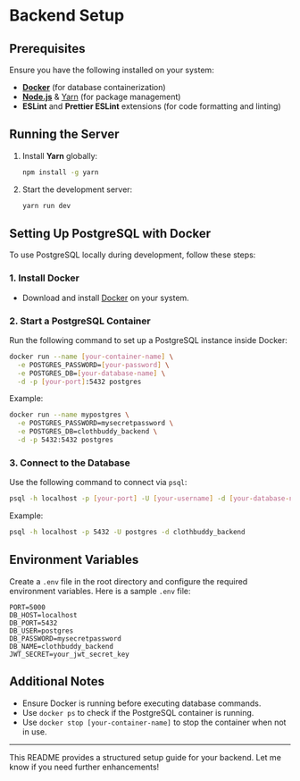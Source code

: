 # Backend Setup

## Prerequisites

Ensure you have the following installed on your system:

- **[Docker](https://www.docker.com/get-started)** (for database containerization)
- **[Node.js](https://nodejs.org/)** & [Yarn](https://yarnpkg.com/getting-started/install) (for package management)
- **ESLint** and **Prettier ESLint** extensions (for code formatting and linting)

## Running the Server

1. Install **Yarn** globally:
   ```sh
   npm install -g yarn
   ```

2. Start the development server:
   ```sh
   yarn run dev
   ```

## Setting Up PostgreSQL with Docker

To use PostgreSQL locally during development, follow these steps:

### 1. Install Docker
- Download and install [Docker](https://www.docker.com/get-started) on your system.

### 2. Start a PostgreSQL Container
Run the following command to set up a PostgreSQL instance inside Docker:

```sh
docker run --name [your-container-name] \
  -e POSTGRES_PASSWORD=[your-password] \
  -e POSTGRES_DB=[your-database-name] \
  -d -p [your-port]:5432 postgres
```

Example:
```sh
docker run --name mypostgres \
  -e POSTGRES_PASSWORD=mysecretpassword \
  -e POSTGRES_DB=clothbuddy_backend \
  -d -p 5432:5432 postgres
```

### 3. Connect to the Database
Use the following command to connect via `psql`:

```sh
psql -h localhost -p [your-port] -U [your-username] -d [your-database-name]
```

Example:
```sh
psql -h localhost -p 5432 -U postgres -d clothbuddy_backend
```

## Environment Variables

Create a `.env` file in the root directory and configure the required environment variables. Here is a sample `.env` file:

```env
PORT=5000
DB_HOST=localhost
DB_PORT=5432
DB_USER=postgres
DB_PASSWORD=mysecretpassword
DB_NAME=clothbuddy_backend
JWT_SECRET=your_jwt_secret_key
```

## Additional Notes
- Ensure Docker is running before executing database commands.
- Use `docker ps` to check if the PostgreSQL container is running.
- Use `docker stop [your-container-name]` to stop the container when not in use.

---
This README provides a structured setup guide for your backend. Let me know if you need further enhancements!


